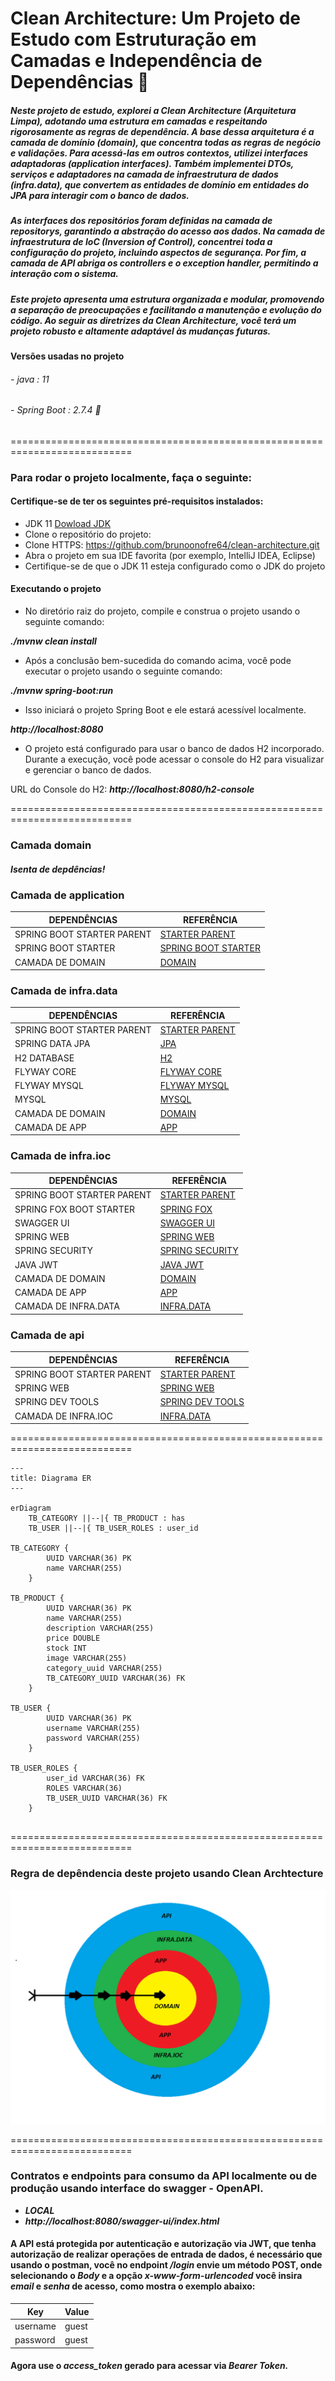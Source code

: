 
# Clean Architecture: Um Projeto de Estudo com Estruturação em Camadas e Independência de Dependências 🍃

##### Neste projeto de estudo, explorei a Clean Architecture (Arquitetura Limpa), adotando uma estrutura em camadas e respeitando rigorosamente as regras de dependência. A base dessa arquitetura é a camada de domínio (domain), que concentra todas as regras de negócio e validações. Para acessá-las em outros contextos, utilizei interfaces adaptadoras (application interfaces). Também implementei DTOs, serviços e adaptadores na camada de infraestrutura de dados (infra.data), que convertem as entidades de domínio em entidades do JPA para interagir com o banco de dados. 

##### As interfaces dos repositórios foram definidas na camada de repositorys, garantindo a abstração do acesso aos dados. Na camada de infraestrutura de IoC (Inversion of Control), concentrei toda a configuração do projeto, incluindo aspectos de segurança. Por fim, a camada de API abriga os controllers e o exception handler, permitindo a interação com o sistema.

##### Este projeto apresenta uma estrutura organizada e modular, promovendo a separação de preocupações e facilitando a manutenção e evolução do código. Ao seguir as diretrizes da Clean Architecture, você terá um projeto robusto e altamente adaptável às mudanças futuras.

#### Versões usadas no projeto
###### - java : 11
###### - Spring Boot : 2.7.4 🍃

===========================================================================

### Para rodar o projeto localmente, faça o seguinte:

#### Certifique-se de ter os seguintes pré-requisitos instalados:

* JDK 11 [Dowload JDK](https://www.oracle.com/java/technologies/downloads/#java11)
* Clone o repositório do projeto:
* Clone HTTPS: https://github.com/brunoonofre64/clean-architecture.git
* Abra o projeto em sua IDE favorita (por exemplo, IntelliJ IDEA, Eclipse)
* Certifique-se de que o JDK 11 esteja configurado como o JDK do projeto

#### Executando o projeto
* No diretório raiz do projeto, compile e construa o projeto usando o seguinte comando:

*****./mvnw clean install*****

* Após a conclusão bem-sucedida do comando acima, você pode executar o projeto usando o seguinte comando:

*****./mvnw spring-boot:run*****

* Isso iniciará o projeto Spring Boot e ele estará acessível localmente.

*****http://localhost:8080*****

* O projeto está configurado para usar o banco de dados H2 incorporado. Durante a execução, você pode acessar o console do H2 para visualizar e gerenciar o banco de dados.

URL do Console do H2: *****http://localhost:8080/h2-console*****


===========================================================================

### Camada domain

##### Isenta de depdências!

### Camada de application

DEPENDÊNCIAS  | REFERÊNCIA
------------ | ---------------
SPRING BOOT STARTER PARENT | [STARTER PARENT](https://mvnrepository.com/artifact/org.springframework.boot/spring-boot-starter-parent)
SPRING BOOT STARTER | [SPRING BOOT STARTER](https://mvnrepository.com/artifact/org.springframework.boot/spring-boot-starter)
CAMADA DE DOMAIN | [DOMAIN](https://github.com/brunoonofre64/clean-architecture/blob/master/clean-architecture/api/dependecies/domain.xml)

### Camada de infra.data

DEPENDÊNCIAS  | REFERÊNCIA
------------ | ---------------
SPRING BOOT STARTER PARENT | [STARTER PARENT](https://mvnrepository.com/artifact/org.springframework.boot/spring-boot-starter-parent)
SPRING DATA JPA | [JPA](https://mvnrepository.com/artifact/org.springframework.data/spring-data-jpa)
H2 DATABASE | [H2](https://mvnrepository.com/artifact/com.h2database/h2)
FLYWAY CORE | [FLYWAY CORE](https://mvnrepository.com/artifact/org.flywaydb/flyway-core)
FLYWAY MYSQL | [FLYWAY MYSQL](https://mvnrepository.com/artifact/org.flywaydb/flyway-mysql)
MYSQL | [MYSQL](https://mvnrepository.com/artifact/mysql/mysql-connector-java)
CAMADA DE DOMAIN | [DOMAIN](https://github.com/brunoonofre64/clean-architecture/blob/master/clean-architecture/api/dependecies/domain.xml)
CAMADA DE APP | [APP](https://github.com/brunoonofre64/clean-architecture/blob/master/clean-architecture/api/dependecies/app.xml)

### Camada de infra.ioc

DEPENDÊNCIAS  | REFERÊNCIA
------------ | ---------------
SPRING BOOT STARTER PARENT | [STARTER PARENT](https://mvnrepository.com/artifact/org.springframework.boot/spring-boot-starter-parent)
SPRING FOX BOOT STARTER | [SPRING FOX](https://mvnrepository.com/artifact/io.springfox/springfox-boot-starter)
SWAGGER UI | [SWAGGER UI](https://mvnrepository.com/artifact/io.springfox/springfox-swagger-ui)
SPRING WEB | [SPRING WEB](https://mvnrepository.com/artifact/org.springframework.boot/spring-boot-starter-web)
SPRING SECURITY| [SPRING SECURITY](https://mvnrepository.com/artifact/org.springframework.boot/spring-boot-starter-security)
JAVA JWT | [JAVA JWT](https://mvnrepository.com/artifact/com.auth0/java-jwt)
CAMADA DE DOMAIN | [DOMAIN](https://github.com/brunoonofre64/clean-architecture/blob/master/clean-architecture/api/dependecies/domain.xml)
CAMADA DE APP | [APP](https://github.com/brunoonofre64/clean-architecture/blob/master/clean-architecture/api/dependecies/app.xml)
CAMADA DE INFRA.DATA | [INFRA.DATA](https://github.com/brunoonofre64/clean-architecture/blob/master/clean-architecture/api/dependecies/infra.data.xml)

### Camada de api

DEPENDÊNCIAS  | REFERÊNCIA
------------ | ---------------
SPRING BOOT STARTER PARENT | [STARTER PARENT](https://mvnrepository.com/artifact/org.springframework.boot/spring-boot-starter-parent)
SPRING WEB | [SPRING WEB](https://mvnrepository.com/artifact/org.springframework.boot/spring-boot-starter-web)
SPRING DEV TOOLS | [SPRING DEV TOOLS](https://mvnrepository.com/artifact/org.springframework.boot/spring-boot-devtools)
CAMADA DE INFRA.IOC | [INFRA.DATA](https://github.com/brunoonofre64/clean-architecture/blob/master/clean-architecture/api/dependecies/infra.ioc.xml)

===========================================================================



````mermaid
---
title: Diagrama ER
---

erDiagram
    TB_CATEGORY ||--|{ TB_PRODUCT : has
    TB_USER ||--|{ TB_USER_ROLES : user_id

TB_CATEGORY {
        UUID VARCHAR(36) PK
        name VARCHAR(255)
    }

TB_PRODUCT {
        UUID VARCHAR(36) PK
        name VARCHAR(255)
        description VARCHAR(255)
        price DOUBLE
        stock INT
        image VARCHAR(255)
        category_uuid VARCHAR(255)
        TB_CATEGORY_UUID VARCHAR(36) FK
    }

TB_USER {
        UUID VARCHAR(36) PK
        username VARCHAR(255)
        password VARCHAR(255)
    }

TB_USER_ROLES {
        user_id VARCHAR(36) FK
        ROLES VARCHAR(36)
        TB_USER_UUID VARCHAR(36) FK
    }
    

````

===========================================================================


### Regra de depêndencia deste projeto usando Clean Archtecture

![Regra de dependencia Clean Archtecture](clean-architecture/api/images/regra_dependencia_clean_archh.png)



===========================================================================

### Contratos e endpoints para consumo da API localmente ou de produção usando interface do swagger - OpenAPI.

* *****LOCAL*****
* *****http://localhost:8080/swagger-ui/index.html*****

#### A API está protegida por autenticação e autorização via JWT, que tenha autorização de realizar operações de entrada de dados, é necessário que usando o postman, você no endpoint ***/login*** envie um método POST, onde selecionando o ***Body*** e a opção ***x-www-form-urlencoded*** você insira ***email*** e ***senha*** de acesso, como mostra o exemplo abaixo:


Key  | Value
------------ | ---------------
username | guest
password | guest

#### Agora use o ***access_token*** gerado para acessar via ***Bearer*** ***Token.***


